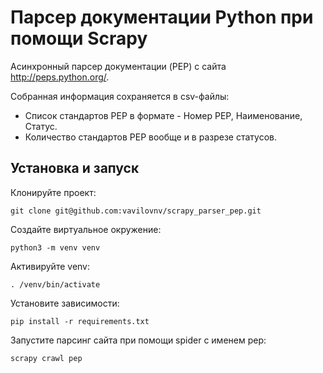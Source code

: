 # Парсер документации Python при помощи Scrapy

Асинхронный парсер документации (PEP) с сайта http://peps.python.org/.

Собранная информация сохраняется в csv-файлы: 
* Список стандартов PEP в формате - Номер PEP, Наименование, Статус.
* Количество стандартов PEP вообще и в разрезе статусов.


## Установка и запуск

Клонируйте проект:
```
git clone git@github.com:vavilovnv/scrapy_parser_pep.git
```

Создайте виртуальное окружение:
```
python3 -m venv venv
```

Активируйте venv:
```
. /venv/bin/activate
```

Установите зависимости:
```
pip install -r requirements.txt
```

Запустите парсинг сайта при помощи spider с именем pep:
```
scrapy crawl pep
```


